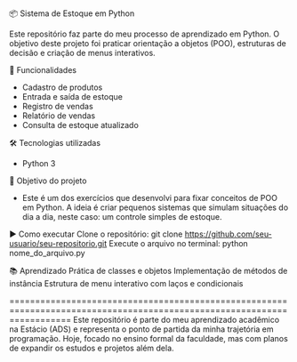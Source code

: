 📦 Sistema de Estoque em Python

Este repositório faz parte do meu processo de aprendizado em Python.
O objetivo deste projeto foi praticar orientação a objetos (POO), estruturas de decisão e criação de menus interativos.

🚀 Funcionalidades
- Cadastro de produtos
- Entrada e saída de estoque
- Registro de vendas
- Relatório de vendas
- Consulta de estoque atualizado

🛠️ Tecnologias utilizadas
- Python 3

🎯 Objetivo do projeto
- Este é um dos exercícios que desenvolvi para fixar conceitos de POO em Python.
A ideia é criar pequenos sistemas que simulam situações do dia a dia, neste caso: um controle simples de estoque.

▶️ Como executar
Clone o repositório:
git clone https://github.com/seu-usuario/seu-repositorio.git
Execute o arquivo no terminal:
python nome_do_arquivo.py

📚 Aprendizado
Prática de classes e objetos
Implementação de métodos de instância
Estrutura de menu interativo com laços e condicionais

========================================================================================================================
Este repositório é parte do meu aprendizado acadêmico na Estácio (ADS) e representa o ponto de partida da minha trajetória em programação. Hoje, focado no ensino formal da faculdade, mas com planos de expandir os estudos e projetos além dela.